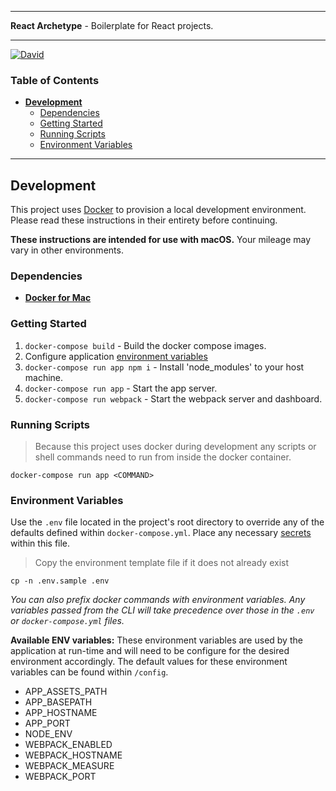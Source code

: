 ***
**React Archetype** - Boilerplate for React projects.
***

[![David](https://img.shields.io/david/kennethlmartin/react-archetype.svg?style=for-the-badge)](https://david-dm.org/kennethlmartin/react-archetype)

### Table of Contents
- **[Development](#development)**
  - [Dependencies](#dependencies)
  - [Getting Started](#getting-started)
  - [Running Scripts](#running-scripts)
  - [Environment Variables](#environment-variables)

***

## Development
This project uses [Docker](https://docs.docker.com/userguide) to provision a local development environment. Please read these instructions in their entirety before continuing.

**These instructions are intended for use with macOS.** Your mileage may vary in other environments.

### Dependencies
- **[Docker for Mac](https://docs.docker.com/docker-for-mac/)**

### Getting Started
1. `docker-compose build` - Build the docker compose images.
1. Configure application [environment variables](#environment-variables)
1. `docker-compose run app npm i` - Install 'node_modules' to your host machine.
1. `docker-compose run app` - Start the app server.
1. `docker-compose run webpack` - Start the webpack server and dashboard.

### Running Scripts
> Because this project uses docker during development any scripts or shell commands need to run from inside the docker container.

```
docker-compose run app <COMMAND>
```

### Environment Variables
Use the `.env` file located in the project's root directory to override any of the defaults defined within `docker-compose.yml`. Place any necessary [secrets](#secrets) within this file.

> Copy the environment template file if it does not already exist

```
cp -n .env.sample .env
```

*You can also prefix docker commands with environment variables. Any variables passed from the CLI will take precedence over those in the `.env` or `docker-compose.yml` files.*

**Available ENV variables:** These environment variables are used by the application at run-time and will need to be configure for the desired environment accordingly. The default values for these environment variables can be found within `/config`.

- APP_ASSETS_PATH
- APP_BASEPATH
- APP_HOSTNAME
- APP_PORT
- NODE_ENV
- WEBPACK_ENABLED
- WEBPACK_HOSTNAME
- WEBPACK_MEASURE
- WEBPACK_PORT
